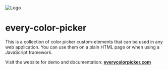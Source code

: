 ![Logo](https://everycolorpicker.com/images/social.png)

# every-color-picker
    
This is a collection of color picker custom-elements that can be used in any web application. You can use them on a plain HTML page or when using a JavaScript framework.
    
Visit the website for demo and documentation: **[everycolorpicker.com](https://everycolorpicker.com/)**
    